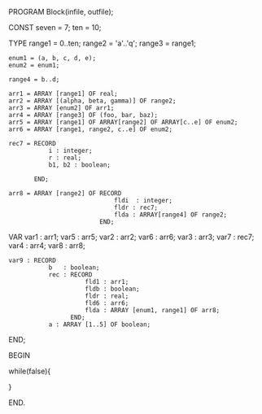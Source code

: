 PROGRAM Block(infile, outfile);





CONST
    seven =  7;
    ten   = 10;

TYPE
    range1 = 0..ten;
    range2 = 'a'..'q';
    range3 = range1;

    enum1 = (a, b, c, d, e);
    enum2 = enum1;

    range4 = b..d;

    arr1 = ARRAY [range1] OF real;
    arr2 = ARRAY [(alpha, beta, gamma)] OF range2;
    arr3 = ARRAY [enum2] OF arr1;
    arr4 = ARRAY [range3] OF (foo, bar, baz);
    arr5 = ARRAY [range1] OF ARRAY[range2] OF ARRAY[c..e] OF enum2;
    arr6 = ARRAY [range1, range2, c..e] OF enum2;

    rec7 = RECORD
               i : integer;
               r : real;
               b1, b2 : boolean;

           END;

    arr8 = ARRAY [range2] OF RECORD
                                 fldi  : integer;
                                 fldr : rec7;
                                 flda : ARRAY[range4] OF range2;
                             END;




VAR
    var1 : arr1;  var5 : arr5;
    var2 : arr2;  var6 : arr6;
    var3 : arr3;  var7 : rec7;
    var4 : arr4;  var8 : arr8;

    var9 : RECORD
               b   : boolean;
               rec : RECORD
                         fld1 : arr1;
                         fldb : boolean;
                         fldr : real;
                         fld6 : arr6;
                         flda : ARRAY [enum1, range1] OF arr8;
                     END;
               a : ARRAY [1..5] OF boolean;



END;






BEGIN



while(false){



}


END.
